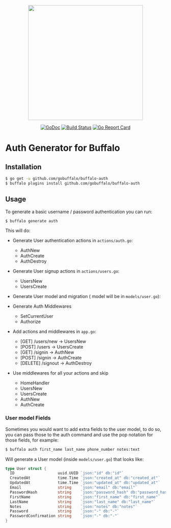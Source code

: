 <p align="center"><img src="https://github.com/gobuffalo/buffalo/blob/master/logo.svg" width="360"></p>

<p align="center">
  <a href="https://godoc.org/github.com/gobuffalo/buffalo-auth"><img src="https://godoc.org/github.com/gobuffalo/buffalo-auth?status.svg" alt="GoDoc"></a>
  <a href="https://travis-ci.org/gobuffalo/buffalo-auth"><img src="https://travis-ci.org/gobuffalo/buffalo-auth.svg?branch=master" alt="Build Status"></a>
  <a href="https://goreportcard.com/report/github.com/gobuffalo/buffalo-auth"><img src="https://goreportcard.com/badge/github.com/gobuffalo/buffalo-auth" alt="Go Report Card" /></a>
</p>



# Auth Generator for Buffalo


## Installation

```bash
$ go get -u github.com/gobuffalo/buffalo-auth
$ buffalo plugins install github.com/gobuffalo/buffalo-auth
```

## Usage

To generate a basic username / password authentication you can run:

```bash
$ buffalo generate auth
```

This will do:

- Generate User authentication actions in `actions/auth.go`:
  - AuthNew
  - AuthCreate
  - AuthDestroy

- Generate User signup actions in `actions/users.go`:
  - UsersNew
  - UsersCreate

- Generate User model and migration ( model will be in `models/user.go`):

- Generate Auth Middlewares
  - SetCurrentUser
  - Authorize

- Add actions and middlewares in `app.go`:
  - [GET] /users/new -> UsersNew
  - [POST] /users -> UsersCreate
  - [GET] /signin -> AuthNew
  - [POST] /signin -> AuthCreate
  - [DELETE] /signout -> AuthDestroy

- Use middlewares for all your actions and skip
  - HomeHandler
  - UsersNew
  - UsersCreate
  - AuthNew
  - AuthCreate

### User model Fields

Sometimes you would want to add extra fields to the user model, to do so, you can pass those to the auth command and use the pop notation for those fields, for example:

```bash
$ buffalo auth first_name last_name phone_number notes:text
```

Will generate a User model (inside `models/user.go`) that looks like:

```go
type User struct {
  ID                   uuid.UUID `json:"id" db:"id"`
  CreatedAt            time.Time `json:"created_at" db:"created_at"`
  UpdatedAt            time.Time `json:"updated_at" db:"updated_at"`
  Email                string    `json:"email" db:"email"`
  PasswordHash         string    `json:"password_hash" db:"password_hash"`
  FirstName            string    `json:"first_name" db:"first_name"`
  LastName             string    `json:"last_name" db:"last_name"`
  Notes                string    `json:"notes" db:"notes"`
  Password             string    `json:"-" db:"-"`
  PasswordConfirmation string    `json:"-" db:"-"`
}
```
